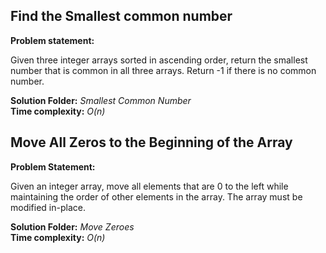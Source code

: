 ## **Find the Smallest common number**
**Problem statement:**

Given three integer arrays sorted in ascending order, return the smallest number that is common in all three arrays. Return -1 if there is no common number.

**Solution Folder:** *Smallest Common Number*\
**Time complexity:** *O(n)*


## **Move All Zeros to the Beginning of the Array**
**Problem Statement:**

Given an integer array, move all elements that are 0 to the left while maintaining the order of other elements in the array. The array must be modified in-place.

**Solution Folder:** *Move Zeroes*\
**Time complexity:** *O(n)*
